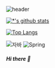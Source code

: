 ![header](https://capsule-render.vercel.app/api?type=wave&color=auto&height=300&section=header&text=hyomin&fontSize=90)

[![*'s github stats](https://github-readme-stats.vercel.app/api?username=hyomin-dev&count_private=true&theme=dracula)](https://github.com/hyomin-dev) 

<!-- [![*'s github stats](https://github-readme-stats.vercel.app/api?username=hyomin-dev&show_icons=true&theme=radical&count_private=true)] -->

<!-- [![Top Langs](https://github-readme-stats.vercel.app/api/top-langs/?username=hyomin-dev)](https://github.com/hyomin-dev/github-readme-stats) -->

[![Top Langs](https://github-readme-stats.vercel.app/api/top-langs/?username=hyomin-dev&layout=compact&theme=dracula)](https://github.com/hyomin-dev) 




![자바](https://img.shields.io/badge/-자바-007396?style=flat&logo=Java&logoColor=ffffff)
![Spring](https://img.shields.io/badge/-Spring-6DB33F?style=for-the-badge&logo=Spring&logoColor=white)

##### Hi there 👋 
  
